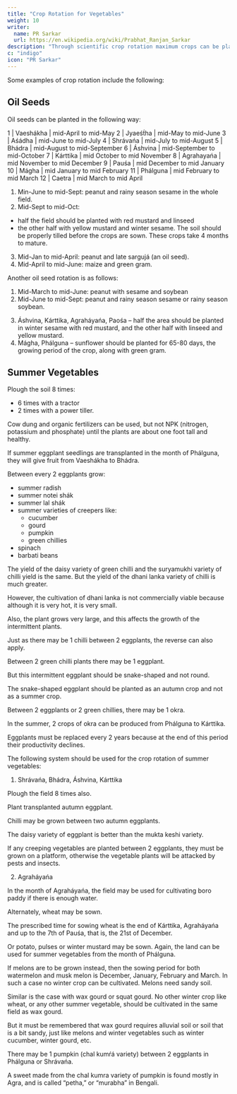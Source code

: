 ```yaml
---
title: "Crop Rotation for Vegetables"
weight: 10
writer:
  name: PR Sarkar
  url: https://en.wikipedia.org/wiki/Prabhat_Ranjan_Sarkar
description: "Through scientific crop rotation maximum crops can be planted in the minimum period of time and maximum crops can be planted in the minimum space"
c: "indigo"
icon: "PR Sarkar"
---
```




Some examples of crop rotation include the following:

## Oil Seeds

Oil seeds can be planted in the following way:


1 | Vaeshákha | mid-April to mid-May
2 | Jyaeśt́ha  | mid-May to mid-June
3 | Aśádha | mid-June to mid-July
4 | Shrávańa | mid-July to mid-August
5 | Bhádra | mid-August to mid-September
6 | Áshvina | mid-September to mid-October
7 | Kárttika |  mid October to mid November
8 | Agrahayańa | mid November to mid December
9 | Pauśa | mid December to mid January
10 | Mágha | mid January to mid February
11 | Phálguna | mid February to mid March
12 | Caetra | mid March to mid April


1. <!-- Aśáŕha, Shrávańa and Bhádra --> Min-June to mid-Sept: peanut and rainy season sesame in the whole field.
2. <!-- Áshvina --> Mid-Sept to mid-Oct:
- half the field should be planted with red mustard and linseed
- the other half with yellow mustard and winter sesame. 
The soil should be properly tilled before the crops are sown. These crops take 4 months to mature.
3. <!-- Mágha, Phálguna, Caetra --> Mid-Jan to mid-April: peanut and late sargujá (an oil seed).
4. Mid-April to mid-June: <!-- Vaeshákha, Jyaeśt́ha – --> maize and green gram.

Another oil seed rotation is as follows:

1. Mid-March to <!--  Caetra, Vaeshákha, Jyaeśt́ha --> mid-June: peanut with sesame and soybean
2. Mid-June to mid-Sept<!--  Aśáŕha, Shrávańa, Bhádra -->: peanut and rainy season sesame or rainy season soybean.
3) Áshvina, Kárttika, Agraháyańa, Paośa – half the area should be planted in winter sesame with red mustard, and the other half with linseed and yellow mustard.
4) Mágha, Phálguna – sunflower should be planted for 65-80 days, the growing period of the crop, along with green gram.




## Summer Vegetables

Plough the soil 8 times:
- 6 times with a tractor
- 2 times with a power tiller. 

Cow dung and organic fertilizers can be used, but not NPK (nitrogen, potassium and phosphate) until the plants are about one foot tall and healthy.

If summer eggplant seedlings are transplanted in the month of Phálguna, they will give fruit from Vaeshákha to Bhádra. 

Between every 2 eggplants grow:
- summer radish
- summer notei shák
- summer lal shák
- summer varieties of creepers like:
  - cucumber
  - gourd
  - pumpkin
  - green chillies
- spinach
- barbati beans

The yield of the daisy variety of green chilli and the suryamukhi variety of chilli yield is the same. But the yield of the dhani lanka variety of chilli is much greater. 

However, the cultivation of dhani lanka is not commercially viable because although it is very hot, it is very small. 

Also, the plant grows very large, and this affects the growth of the intermittent plants.

Just as there may be 1 chilli between 2 eggplants, the reverse can also apply.

Between 2 green chilli plants there may be 1 eggplant. 

But this intermittent eggplant should be snake-shaped and not round. 

The snake-shaped eggplant should be planted as an autumn crop and not as a summer crop. 

Between 2 eggplants or 2 green chillies, there may be 1 okra. 

In the summer, 2 crops of okra can be produced from Phálguna to Kárttika. 

Eggplants must be replaced every 2 years because at the end of this period their productivity declines.

The following system should be used for the crop rotation of summer vegetables:

1. Shrávańa, Bhádra, Áshvina, Kárttika

Plough the field 8 times also. 

Plant transplanted autumn eggplant. 

Chilli may be grown between two autumn eggplants. 

The daisy variety of eggplant is better than the mukta keshi variety. 

If any creeping vegetables are planted between 2 eggplants, they must be grown on a platform, otherwise the vegetable plants will be attacked by pests and insects.


2. Agraháyańa

In the month of Agraháyańa, the field may be used for cultivating boro paddy if there is enough water. 

Alternately, wheat may be sown. 

The prescribed time for sowing wheat is the end of Kárttika, Agraháyańa and up to the 7th of Pauśa, that is, the 21st of December. 

Or potato, pulses or winter mustard may be sown. Again, the land can be used for summer vegetables from the month of Phálguna.

If melons are to be grown instead, then the sowing period for both watermelon and musk melon is December, January, February and March. In such a case no winter crop can be cultivated. Melons need sandy soil.

Similar is the case with wax gourd or squat gourd. No other winter crop like wheat, or any other summer vegetable, should be cultivated in the same field as wax gourd. 

But it must be remembered that wax gourd requires alluvial soil or soil that is a bit sandy, just like melons and winter vegetables such as winter cucumber, winter gourd, etc.

There may be 1 pumpkin (chal kumŕá variety) between 2 eggplants in Phálguna or Shrávańa. 

A sweet made from the chal kumra variety of pumpkin is found mostly in Agra, and is called “petha,” or “murabha” in Bengali.


